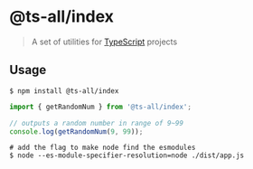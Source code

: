 # @ts-all/index
> A set of utilities for [TypeScript](https://typescriptlang.org) projects

## Usage

```shell
$ npm install @ts-all/index
```

```typescript
import { getRandomNum } from '@ts-all/index';

// outputs a random number in range of 9~99
console.log(getRandomNum(9, 99));
```

```shell
# add the flag to make node find the esmodules
$ node --es-module-specifier-resolution=node ./dist/app.js
```
